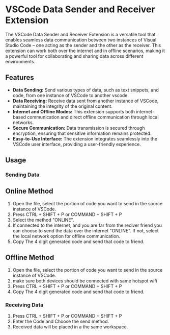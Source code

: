 # VSCode Data Sender and Receiver Extension

The VSCode Data Sender and Receiver Extension is a versatile tool that enables seamless data communication between two instances of Visual Studio Code – one acting as the sender and the other as the receiver. This extension can work both over the internet and in offline scenarios, making it a powerful tool for collaborating and sharing data across different environments.

## Features

- **Data Sending:** Send various types of data, such as text snippets, and code, from one instance of VSCode to another vscode.
- **Data Receiving:** Receive data sent from another instance of VSCode, maintaining the integrity of the original content.
- **Internet and Offline Modes:** This extension supports both internet-based communication and direct offline communication through local networks.
- **Secure Communication:** Data transmission is secured through encryption, ensuring that sensitive information remains protected.
- **Easy-to-Use Interface:** The extension integrates seamlessly into the VSCode user interface, providing a user-friendly experience.

## Usage

### Sending Data

## Online Method

1. Open the file, select the portion of code you want to send in the source instance of VSCode.
2. Press CTRL + SHIFT + P or COMMAND + SHIFT + P
3. Select the method "ONLINE".
4. If connected to the internet, and you are far from the reciver friend you can choose to send the data over the internet "ONLINE". If not, select the local network option for offline communication.
5. Copy The 4 digit generated code and send that code to friend.

## Offline Method

1. Open the file, select the portion of code you want to send in the source instance of VSCode.
2. make sure both devices should be connected with same hotspot wifi
3. Press CTRL + SHIFT + P or COMMAND + SHIFT + P
4. Copy The 4 digit generated code and send that code to friend.

### Receiving Data

1. Press CTRL + SHIFT + P or COMMAND + SHIFT + P
2. Enter the Code and Choose the send method.
4. Received data will be placed in a the same workspace.
